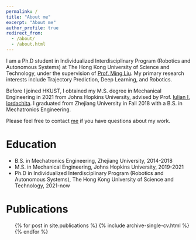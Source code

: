 ```yaml
---
permalink: /
title: "About me"
excerpt: "About me"
author_profile: true
redirect_from: 
  - /about/
  - /about.html
---
```


I am a Ph.D student in Individualized Interdisciplinary Program (Robotics and Autonomous Systems) at The Hong Kong University of Science and Technology, under the supervision of [Prof. Ming Liu](https://scholar.google.com/citations?user=CdV5LfQAAAAJ). My primary research interests include Trajectory Prediction, Deep Learning, and Robotics.

Before I joined HKUST, I obtained my M.S. degree in Mechanical Engineering in 2021 from Johns Hopkins University, advised by Prof. [Iulian I. Iordachita](https://scholar.google.com/citations?user=X2Snm74AAAAJ). I graduated from Zhejiang University in Fall 2018 with a B.S. in Mechatronics Engineering.

Please feel free to contact [me](gsunah@connect.ust.hk) if you have questions about my work.

Education
======
* B.S. in Mechatronics Engineering, Zhejiang University, 2014-2018
* M.S. in Mechanical Engineering, Johns Hopkins University, 2019-2021
* Ph.D in Individualized Interdisciplinary Program (Robotics and Autonomous Systems), The Hong Kong University of Science and Technology, 2021-now 

Publications
======
  <ul>{% for post in site.publications %}
    {% include archive-single-cv.html %}
  {% endfor %}</ul>
  